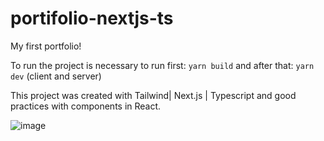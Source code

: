 # portifolio-nextjs-ts
My first portfolio!


To run the project is necessary to run first:
`yarn build`
and after that: 
`yarn dev` (client and server)

This project was created with Tailwind| Next.js | Typescript and good practices with components in React.

![image](https://user-images.githubusercontent.com/59336147/176491601-5bd2e6da-8e79-470b-bc75-710900d03f4b.png)


